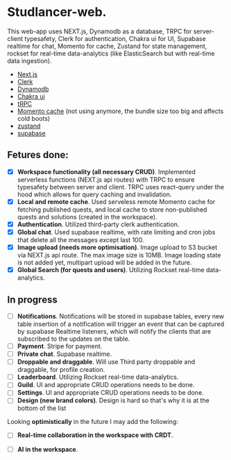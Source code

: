 # Studlancer-web.

 This web-app uses NEXT.js, Dynamodb as a database, TRPC for server-client typesafety, Clerk for authentication, Chakra ui for UI, Supabase realtime for chat, Momento for cache, Zustand for state management, rockset for real-time data-analytics (like ElasticSearch but with real-time data ingestion).
 

- [Next.js](https://nextjs.org)
- [Clerk](https://clerk.com/)
- [Dynamodb](https://aws.amazon.com/dynamodb/)
- [Chakra ui](https://chakra-ui.com/)
- [tRPC](https://trpc.io)
- [Momento cache](https://www.gomomento.com/) (not using anymore, the bundle size too big and affects cold boots)
- [zustand](https://github.com/pmndrs/zustand)
- [supabase](https://supabase.com/)

## Fetures done:
- [x] **Workspace functionality (all necessary CRUD)**. Implemented serverless functions (NEXT.js api routes) with TRPC to ensure typesafety between server and client. TRPC uses react-query under the hood which allows for query caching and invalidation.
- [x] **Local and remote cache**. Used serveless remote Momento cache for fetching published quests, and local cache to store non-published quests and solutions (created in the workspace).
- [x] **Authentication**. Utilized third-party clerk authentication.
- [x] **Global chat**. Used supabase realtime, with rate limiting and cron jobs that delete all the messages except last 100.
- [x] **Image upload  (needs more optimisation)**. Image upload to S3 bucket via NEXT.js api route. The max image size is 10MB. Image loading state is not added yet, multipart upload will be added in the future. 
- [x] **Global Search (for quests and users)**. Utilizing Rockset real-time data-analytics.

## In progress
- [ ] **Notifications**. Notifications will be stored in supabase tables,  every new table insertion of a notification will trigger an event that can be captured by supabase Realtime listeners, which will notify the clients that are subscribed to the updates on the table.
- [ ] **Payment**. Stripe for payment.
- [ ] **Private chat**. Supabase realtime. 
- [ ] **Droppable and draggable**. Will use Third party droppable and draggable, for profile creation.
- [ ] **Leaderboard**. Utilizing Rockset real-time data-analytics.
- [ ] **Guild**. UI and appropriate CRUD operations needs to be done.
- [ ] **Settings**. UI and appropriate CRUD operations needs to be done.
- [ ] **Design (new brand colors)**. Design is hard so that's why it is at the bottom of the list

Looking **optimistically** in the future I may add the following:
- [ ] **Real-time collaboration in the workspace with CRDT**. 
- [ ] **AI in the workspace**.

